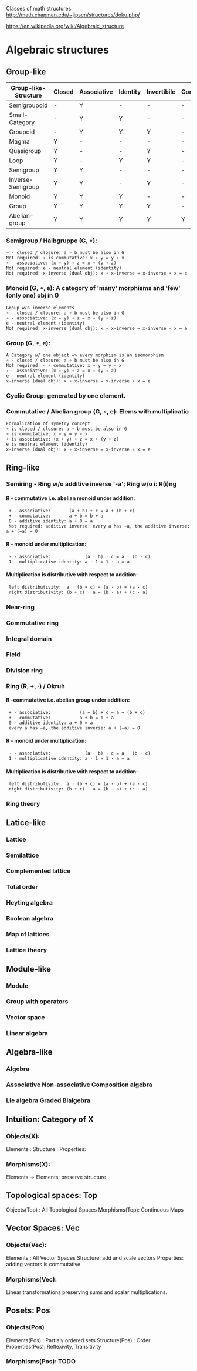 Classes of math structures http://math.chapman.edu/~jipsen/structures/doku.php/

https://en.wikipedia.org/wiki/Algebraic_structure

# Algebraic structures
## Group-like
   | Group-like-Structure | Closed | Associative | Identity | Invertibile | Commutative |
   |----------------------|--------|-------------|----------|-------------|-------------|
   | Semigroupoid         | -      | Y           | -        | -           | -           |
   | Small-Category       | -      | Y           | Y        | -           | -           |
   | Groupoid             | -      | Y           | Y        | Y           | -           |
   | Magma                | Y      | -           | -        | -           | -           |
   | Quasigroup           | Y      | -           | -        | Y           | -           |
   | Loop                 | Y      | -           | Y        | Y           | -           |
   | Semigroup            | Y      | Y           | -        | -           | -           |
   | Inverse-Semigroup    | Y      | Y           | -        | Y           | -           |
   | Monoid               | Y      | Y           | Y        | -           | -           |
   | Group                | Y      | Y           | Y        | Y           | -           |
   | Abelian-group        | Y      | Y           | Y        | Y           | Y           |

### Semigroup / Halbgruppe (G, ∘):
    ∘ - closed / closure: a ∘ b must be also in G
    Not required: ∘ is commutative: x ∘ y = y ∘ x
    ∘ - associative: (x ∘ y) ∘ z = x ∘ (y ∘ z)
    Not required: e - neutral element (identity)
    Not required: x-inverse (dual obj): x ∘ x-inverse = x-inverse ∘ x = e
### Monoid (G, ∘, e): A category of 'many' morphisms and 'few' (only one) obj in G
    Group w/o inverse elements
    ∘ - closed / closure: a ∘ b must be also in G
    ∘ - associative: (x ∘ y) ∘ z = x ∘ (y ∘ z)
    e - neutral element (identity)
    Not required: x-inverse (dual obj): x ∘ x-inverse = x-inverse ∘ x = e
### Group (G, ∘, e):
    A Category w/ one object => every morphism is an isomorphism
    ∘ - closed / closure: a ∘ b must be also in G
    Not required: ∘ - commutative: x ∘ y = y ∘ x
    ∘ - associative: (x ∘ y) ∘ z = x ∘ (y ∘ z)
    e - neutral element (identity)
    x-inverse (dual obj): x ∘ x-inverse = x-inverse ∘ x = e
### Cyclic Group: generated by one element.
### Commutative / Abelian group (G, ∘, e): Elems with multiplicatio
    Formalization of symetry concept
    ∘ is closed / closure: a ∘ b must be also in G
    ∘ is commutative: x ∘ y = y ∘ x
    ∘ is associative: (x ∘ y) ∘ z = x ∘ (y ∘ z)
    e is neutral element (identity)
    x-inverse (dual obj): x ∘ x-inverse = x-inverse ∘ x = e

## Ring-like
### Semiring - Ring w/o additive inverse '-a'; Ring w/o i: R(i)ng
#### R - commutative i.e. abelian monoid under addition:
     + - associative:       (a + b) + c = a + (b + c)
     + - commutative:       a + b = b + a
     0 - additive identity: a + 0 = a
     Not required: additive inverse: every a has −a, the additive inverse: a + (−a) = 0
#### R - monoid under multiplication:
     · - associative:             (a · b) · c = a · (b · c)
     1 - multiplicative identity: a · 1 = 1 · a = a
#### Multiplication is distributive with respect to addition:
     left distributivity:  a · (b + c) = (a · b) + (a · c)
     right distributivity: (b + c) · a = (b · a) + (c · a)

### Near-ring
### Commutative ring
### Integral domain
### Field
### Division ring
### Ring (R, +, ·) / Okruh
#### R -commutative i.e. abelian group under addition:
     + - associative:           (a + b) + c = a + (b + c)
     + - commutative:           a + b = b + a
     0 - additive identity: a + 0 = a
     every a has −a, the additive inverse: a + (−a) = 0
#### R - monoid under multiplication:
     · - associative:             (a · b) · c = a · (b · c)
     1 - multiplicative identity: a · 1 = 1 · a = a
#### Multiplication is distributive with respect to addition:
     left distributivity:  a · (b + c) = (a · b) + (a · c)
     right distributivity: (b + c) · a = (b · a) + (c · a)
### Ring theory

## Latice-like
### Lattice
### Semilattice
### Complemented lattice
### Total order
### Heyting algebra
### Boolean algebra
### Map of lattices
### Lattice theory

## Module-like
### Module
### Group with operators
### Vector space
### Linear algebra

## Algebra-like
### Algebra
### Associative Non-associative Composition algebra
### Lie algebra Graded Bialgebra

## Intuition: Category of X
### Objects(X):
Elements  :
Structure :
Properties:
### Morphisms(X):
Elements -> Elements; preserve structure

## Topological spaces: Top
Objects(Top)  : All Topological Spaces
Morphisms(Top): Continuous Maps

## Vector Spaces: Vec
### Objects(Vec):
Elements : All Vector Spaces
Structure: add and scale vectors
Properties: adding vectors is commutative
### Morphisms(Vec):
Linear transformations preserving sums and scalar multiplications.

## Posets: Pos
### Objects(Pos)
Elements(Pos)  : Partialy ordered sets
Structure(Pos) : Order
Properties(Pos): Reflexivity, Transitivity
### Morphisms(Pos): TODO
